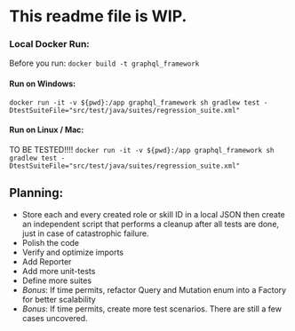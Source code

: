 # This readme file is WIP.
### Local Docker Run:

Before you run: `docker build -t graphql_framework`

#### Run on Windows:
`docker run -it -v ${pwd}:/app graphql_framework sh gradlew test -DtestSuiteFile="src/test/java/suites/regression_suite.xml"`
#### Run on Linux / Mac:
TO BE TESTED!!!!
`docker run -it -v ${pwd}:/app graphql_framework sh gradlew test -DtestSuiteFile="src/test/java/suites/regression_suite.xml"`


## Planning:
- Store each and every created role or skill ID in a local JSON then create an independent script that performs a cleanup after all tests are done, just in case of catastrophic failure.
- Polish the code
- Verify and optimize imports
- Add Reporter
- Add more unit-tests
- Define more suites
- *Bonus*: If time permits, refactor Query and Mutation enum into a Factory for better scalability
- *Bonus*: If time permits, create more test scenarios. There are still a few cases uncovered.